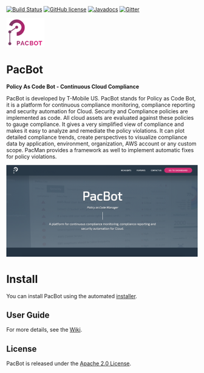 [![Build Status](https://travis-ci.com/tmobile/pacbot.svg?token=k3NCeDUn4HM7urPbq4oz&branch=master)](https://travis-ci.com/tmobile/pacbot)
[![GitHub license](https://github.com/tmobile/pacbot/blob/master/wiki/license_apache.svg)](https://github.com/tmobile/pacbot/blob/master/LICENSE)
[![Javadocs](https://github.com/tmobile/pacbot/blob/master/wiki/javadoc.svg)](https://github.com/tmobile/pacbot/blob/master/wiki/docs/rule-engine/index.html)
[![Gitter](https://github.com/tmobile/pacbot/blob/master/wiki/images/chat.svg)](https://gitter.im/TMO-OSS/PacBot)

<img src="./wiki/pacman_logo.svg" width="100">

# PacBot
**Policy As Code Bot - Continuous Cloud Compliance**

PacBot is developed by T-Mobile US. PacBot stands for Policy as Code 
Bot, it is a platform for continuous compliance monitoring, compliance reporting and security
automation for Cloud. Security and Compliance policies are implemented as code. All cloud assets are
evaluated against these policies to gauge compliance. It gives a very simplified view of compliance and
makes it easy to analyze and remediate the policy violations. It can plot detailed compliance trends,
create perspectives to visualize compliance data by application, environment, organization, AWS account
or any custom scope. PacMan provides a framework as well to implement automatic fixes for policy
violations.

<div style="text-align:center"><img src ="./wiki/pacbot-landing.png" /></div>

# Install

You can install PacBot using the automated [installer](https://github.com/tmobile/pacbot/wiki/Install).

## User Guide

For more details, see the [Wiki](https://github.com/tmobile/pacbot/wiki).

## License

PacBot is released under the [Apache 2.0 License](https://github.com/tmobile/pacbot/blob/master/LICENSE).
